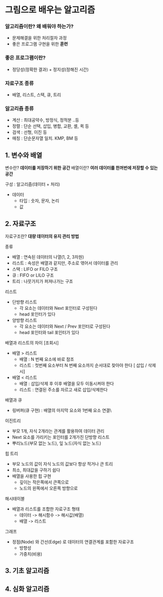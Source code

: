 # 그림으로 배우는 알고리즘

### 알고리즘이란? 왜 배워야 하는가?
- 문제해결을 위한 처리절차 과정
- 좋은 프로그램 구현을 위한 **훈련**

### 좋은 프로그램이란?
- 정당성(정확한 결과) + 정지성(정해진 시간)

### 자료구조 종류
 - 배열, 리스트, 스택, 큐, 트리

### 알고리즘 종류

- 계산 : 최대공약수, 방정식, 정적분 ..등
- 정렬 : 단순 선택, 삽입, 병합, 교환, 셸, 퀵 등
- 검색 : 선형, 이진 등
- 매칭 : 단순문자열 일치. KMP, BM 등

## 1. 변수와 배열

변수란? **데이터를 저장하기 위한 공간**
배열이란?  **여러 데이터를 한꺼번에 저장할 수 있는 공간**

구성 : 알고리즘(데이터 + 처리) 
- 데이터 
	- 타입 : 숫자, 문자, 논리
	- 값


## 2. 자료구조

자료구조란? **대량 데이터의 유지 관리 방법**

종류
- 배열 : 연속된 데이터의 나열(1, 2, 3차원)
- 리스트 : 속성은 배열과 같지만, 주소로 엮어서 데이터를 관리
- 스택 : LIFO or FILO 구조
- 큐 : FIFO or LILO 구조
- 트리 : 나뭇가지가 퍼져나가는 구조

리스트
- 단방향 리스트
	- 각 요소는 데이터와 Next 포인터로 구성된다
	-  head 포인터가 있다
- 양방향 리스트
	- 각 요소는 데이터와 Next / Prev 포인터로 구성된다
	- head 포인터와 tail 포인터가 있다

배열과 리스트의 차이
[조회시]
- 배열 > 리스트
	- 배열 : N 번째 요소에 바로 참조
	- 리스트 : 첫번째 요소부터 N 번째 요소까지 순서대로 찾아야 한다
[ 삽입 / 삭제시]
- 배열 < 리스트 
	- 배열 : 삽입/삭제 후 이후 배열을 모두 이동시켜야 한다
	- 리스트 : 연결된 주소를 자르고 새로 삽입/삭제한다

배열과 큐
- 링버퍼(큐 구현) : 배열의 마지막 요소와 1번째 요소 연결\

이진트리 
- 부모 1개, 자식 2개라는 관계를 활용하여 데이터 관리
- Next 요소를 가리키는 포인터를 2개가진 단방향 리스트
- 뿌리노드(부모 없는 노드), 잎 노드(자식 없는 노드)

힙 트리
- 부모 노드의 값이 자식 노드의 값보다 항상 적거나 큰 트리
- 최소, 최대값을 구하기 쉽다
- 배열을 사용한 힙 구현
	- 깊이는 작은쪽에서 큰쪽으로
	- 노드의 왼쪽에서 오른쪽 방향으로

해시테이블
- 배열과 리스트를 조합한 자료구조 형태
	- 데이터 -> 해시함수 -> 해시값(배열)
	- 배열 -> 리스트

그래프
- 정점(Node) 와 간선(Edge) 로 데이터의 연결관계를 포함한 자료구조
	- 방향성
	- 가중치(비용) 



## 3. 기초 알고리즘 

## 4. 심화 알고리즘






 

<!--stackedit_data:
eyJoaXN0b3J5IjpbLTExNTQ0Mzk4MDgsLTg3MDMxNzM2OCwxOD
MyNTEzNjI5LC0yNzgwOTI4MDddfQ==
-->
